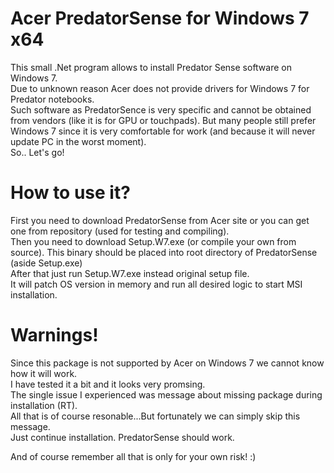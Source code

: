 # Acer PredatorSense for Windows 7 x64
This small .Net program allows to install Predator Sense software on Windows 7.  
Due to unknown reason Acer does not provide drivers for Windows 7 for Predator notebooks.  
Such software as PredatorSence is very specific and cannot be obtained from vendors (like it is for GPU or touchpads).
But many people still prefer Windows 7 since it is very comfortable for work (and because it will never update PC in the worst moment).  
So.. Let's go!  

# How to use it?
First you need to download PredatorSense from Acer site or you can get one from repository (used for testing and compiling).  
Then you need to download Setup.W7.exe (or compile your own from source).
This binary should be placed into root directory of PredatorSense (aside Setup.exe)  
After that just run Setup.W7.exe instead original setup file.  
It will patch OS version in memory and run all desired logic to start MSI installation.  

# Warnings!
Since this package is not supported by Acer on Windows 7 we cannot know how it will work.  
I have tested it a bit and it looks very promsing.  
The single issue I experienced was message about missing package during installation (RT).  
All that is of course resonable...But fortunately we can simply skip this message.  
Just continue installation. PredatorSense should work.  

And of course remember all that is only for your own risk! :)  
